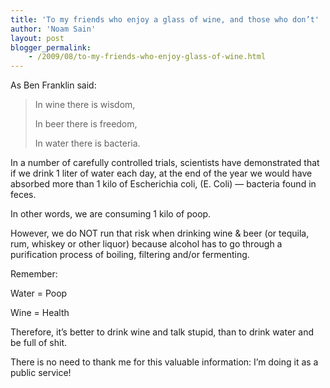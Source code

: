 ```yaml
---
title: 'To my friends who enjoy a glass of wine, and those who don’t'
author: 'Noam Sain'
layout: post
blogger_permalink:
    - /2009/08/to-my-friends-who-enjoy-glass-of-wine.html
---
```


As Ben Franklin said:

> In wine there is wisdom,
> 
> In beer there is freedom,
> 
> In water there is bacteria.

In a number of carefully controlled trials, scientists have demonstrated that if we drink 1 liter of water each day, at the end of the year we would have absorbed more than 1 kilo of Escherichia coli, (E. Coli) — bacteria found in feces.

In other words, we are consuming 1 kilo of poop.

However, we do NOT run that risk when drinking wine &amp; beer (or tequila, rum, whiskey or other liquor) because alcohol has to go through a purification process of boiling, filtering and/or fermenting.

Remember:

Water = Poop

Wine = Health

Therefore, it’s better to drink wine and talk stupid, than to drink water and be full of shit.

There is no need to thank me for this valuable information: I’m doing it as a public service!